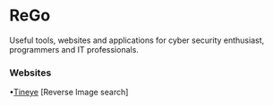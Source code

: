 # ReGo
Useful tools, websites and applications for cyber security enthusiast, programmers and IT professionals. 

### Websites

•[Tineye](https://tineye.com/) [Reverse Image search]
